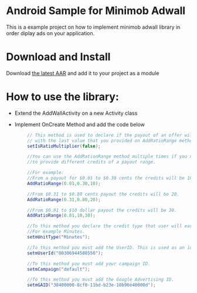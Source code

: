 # Android Sample for Minimob Adwall

This is a example project on how to implement minimob adwall library
 in order diplay ads on your application.

# Download and Install
Download [the latest AAR][1] and add it to your project as a module

# How to use the library:

- Extend the AddWallActivity on a new Activity class

- Implement OnCreate Method and add the code below
```groovy
        // This method is used to declare if the payout of an offer will be multiplied
        // with the last value that you provided on AddRatioRange method.
        setIsRatioMultiplier(false);

        //You can use the AddRationRange method multiple times if you need
        //to provide different credits of a payout range.

        //For example:
        //From a payout for $0.01 to $0.30 cents the credits will be 10.
        AddRatioRange(0.01,0.30,10);

        //From $0.31 to $0.80 cents payout the credits will be 20.
        AddRatioRange(0.31,0.80,20);

        //From $0.91 to $10 dollar payout the credits will be 30.
        AddRatioRange(0.81,10,30);

        //To this method you declare the credit type that user will earn on adwall.
        //For example Minutes.
        setmUnitType("Minutes");

        //To this method you must add the UserID. This is used as an identifier for user clicks.
        setmUserId("00306944508550");

        //To this method you must add your campaign ID.
        setmCampaign("default");

        //To this method you must add the Google Advertising ID.
        setmGAID("38400000-8cf0-11bd-b23e-10b96e40000d");
```


[1]:https://github.com/shermanventures/minimob_adwall/raw/master/com.minimob.adwall/com.minimob.adwall.aar
